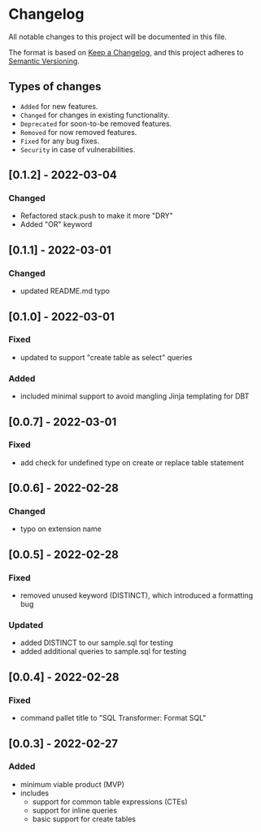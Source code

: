 # Changelog
All notable changes to this project will be documented in this file.

The format is based on [Keep a Changelog](https://keepachangelog.com/en/1.0.0/),
and this project adheres to [Semantic Versioning](https://semver.org/spec/v2.0.0.html).

## Types of changes

- `Added` for new features.
- `Changed` for changes in existing functionality.
- `Deprecated` for soon-to-be removed features.
- `Removed` for now removed features.
- `Fixed` for any bug fixes.
- `Security` in case of vulnerabilities.


## [0.1.2] - 2022-03-04
### Changed
- Refactored stack.push to make it more "DRY"
- Added "OR" keyword
  
## [0.1.1] - 2022-03-01
### Changed
- updated README.md typo
  
## [0.1.0] - 2022-03-01
### Fixed
- updated to support "create table as select" queries
  
### Added
- included minimal support to avoid mangling Jinja templating for DBT

## [0.0.7] - 2022-03-01
### Fixed
- add check for undefined type on create or replace table statement


## [0.0.6] - 2022-02-28
### Changed
- typo on extension name

## [0.0.5] - 2022-02-28
### Fixed
- removed unused keyword (DISTINCT), which introduced a formatting bug

### Updated
- added DISTINCT to our sample.sql for testing
- added additional queries to sample.sql for testing

## [0.0.4] - 2022-02-28
### Fixed
- command pallet title to "SQL Transformer: Format SQL"

## [0.0.3] - 2022-02-27
### Added
- minimum viable product (MVP)
- includes
   - support for common table expressions (CTEs)
   - support for inline queries
   - basic support for create tables 
